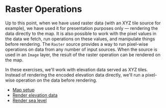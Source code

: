 # Raster Operations

Up to this point, when we have used raster data (with an XYZ tile source for example), we have used it for presentation purposes only — rendering the data directly to the map.  It is also possible to work with the pixel values in the data we fetch, run operations on these values, and manipulate things before rendering.  The `Raster` source provides a way to run pixel-wise operations on data from any number of input sources.  When the source is used in an `Image` layer, the result of the raster operation can be rendered on the map.

In these exercises, we'll work with elevation data served as XYZ tiles.  Instead of rendering the encoded elevation data directly, we'll run a pixel-wise operation on the data before rendering.

* [Map setup](map.md)
* [Render elevation data](elevation.md)
* [Render sea level](raster.md)
